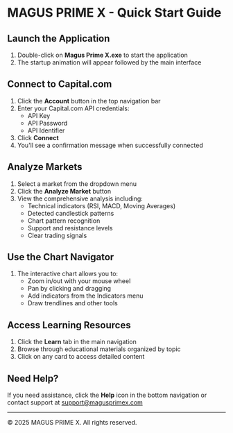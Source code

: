 # MAGUS PRIME X - Quick Start Guide

## Launch the Application

1. Double-click on **Magus Prime X.exe** to start the application
2. The startup animation will appear followed by the main interface

## Connect to Capital.com

1. Click the **Account** button in the top navigation bar
2. Enter your Capital.com API credentials:
   - API Key
   - API Password
   - API Identifier
3. Click **Connect**
4. You'll see a confirmation message when successfully connected

## Analyze Markets

1. Select a market from the dropdown menu
2. Click the **Analyze Market** button
3. View the comprehensive analysis including:
   - Technical indicators (RSI, MACD, Moving Averages)
   - Detected candlestick patterns
   - Chart pattern recognition
   - Support and resistance levels
   - Clear trading signals

## Use the Chart Navigator

1. The interactive chart allows you to:
   - Zoom in/out with your mouse wheel
   - Pan by clicking and dragging
   - Add indicators from the Indicators menu
   - Draw trendlines and other tools

## Access Learning Resources

1. Click the **Learn** tab in the main navigation
2. Browse through educational materials organized by topic
3. Click on any card to access detailed content

## Need Help?

If you need assistance, click the **Help** icon in the bottom navigation or contact support at support@magusprimex.com

---

© 2025 MAGUS PRIME X. All rights reserved.
